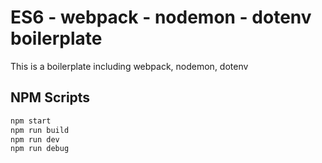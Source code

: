 # ES6 - webpack - nodemon - dotenv boilerplate
This is a boilerplate including webpack, nodemon, dotenv

## NPM Scripts
```sh
npm start
npm run build
npm run dev
npm run debug
```
